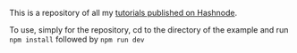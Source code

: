 This is a repository of all my [tutorials published on Hashnode](https://djscruggs.hashnode.dev/).

To use, simply for the repository, cd to the directory of the example and run `npm install` followed by `npm run dev` 
